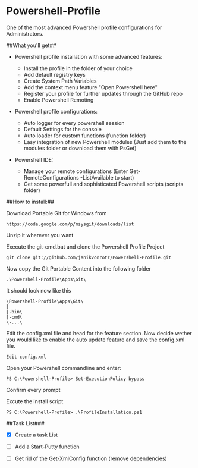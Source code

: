 Powershell-Profile
==================

One of the most advanced Powershell profile configurations for Administrators.

##What you'll get##

* Powershell profile installation with some advanced features:
    * Install the profile in the folder of your choice
    * Add default registry keys
    * Create System Path Variables
    * Add the context menu feature "Open Powershell here"
    * Register your profile for further updates through the GitHub repo
    * Enable Powershell Remoting


* Powershell profile configurations:
    * Auto logger for every powershell session
    * Default Settings for the console
    * Auto loader for custom functions (function folder)
    * Easy integration of new Powershell modules (Just add them to the modules folder or download them with PsGet)


* Powershell IDE:
    * Manage your remote configurations (Enter Get-RemoteConfigurations -ListAvailable to start)
    * Get some powerfull and sophisticated Powershell scripts (scripts folder)

##How to install:##

Download Portable Git for Windows from

	https://code.google.com/p/msysgit/downloads/list
	
Unzip it wherever you want

Execute the git-cmd.bat and clone the Powershell Profile Project

	git clone git://github.com/janikvonrotz/Powershell-Profile.git
	
Now copy the Git Portable Content into the following folder

	.\Powershell-Profile\Apps\Git\
	
It should look now like this

	\Powershell-Profile\Apps\Git\
	|
	|-bin\
	|-cmd\
	\-...\

Edit the config.xml file and head for the feature section. Now decide wether you would like to enable the auto update feature and save the config.xml file.
	
	Edit config.xml
	
Open your Powershell commandline and enter:

	PS C:\Powershell-Profile> Set-ExecutionPolicy bypass

Confirm every prompt

Excute the install script

	PS C:\Powershell-Profile> .\ProfileInstallation.ps1

##Task List###

- [x] Create a task List
- [ ] Add a Start-Putty function
- [ ] Get rid of the Get-XmlConfig function (remove dependencies)
	
